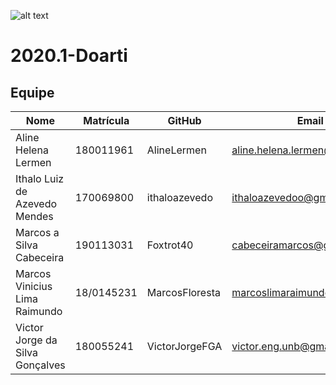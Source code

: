 ![alt text](https://doarti.com.br/assets/img/logo_rodape_com_slogan.png "Doarti")

# 2020.1-Doarti

## Equipe

| Nome | Matrícula | GitHub | Email |
| --- | --- | --- | --- |
| Aline Helena Lermen | 180011961 | AlineLermen | aline.helena.lermen@gmail.com |
| Ithalo Luiz de Azevedo Mendes | 170069800 | ithaloazevedo | ithaloazevedoo@gmail.com |
| Marcos a Silva Cabeceira | 190113031 | Foxtrot40 | cabeceiramarcos@gmail.com |
| Marcos Vinicius Lima Raimundo | 18/0145231 | MarcosFloresta | marcoslimaraimundo@gmail.com |
| Victor Jorge da Silva Gonçalves | 180055241 | VictorJorgeFGA | victor.eng.unb@gmail.com |
